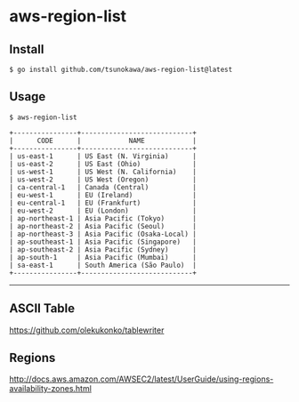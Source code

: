 # aws-region-list

## Install
```
$ go install github.com/tsunokawa/aws-region-list@latest
```

## Usage
```
$ aws-region-list
```

```
+----------------+----------------------------+
|      CODE      |            NAME            |
+----------------+----------------------------+
| us-east-1      | US East (N. Virginia)      |
| us-east-2      | US East (Ohio)             |
| us-west-1      | US West (N. California)    |
| us-west-2      | US West (Oregon)           |
| ca-central-1   | Canada (Central)           |
| eu-west-1      | EU (Ireland)               |
| eu-central-1   | EU (Frankfurt)             |
| eu-west-2      | EU (London)                |
| ap-northeast-1 | Asia Pacific (Tokyo)       |
| ap-northeast-2 | Asia Pacific (Seoul)       |
| ap-northeast-3 | Asia Pacific (Osaka-Local) |
| ap-southeast-1 | Asia Pacific (Singapore)   |
| ap-southeast-2 | Asia Pacific (Sydney)      |
| ap-south-1     | Asia Pacific (Mumbai)      |
| sa-east-1      | South America (São Paulo)  |
+----------------+----------------------------+
```

---

## ASCII Table
https://github.com/olekukonko/tablewriter

## Regions
http://docs.aws.amazon.com/AWSEC2/latest/UserGuide/using-regions-availability-zones.html

